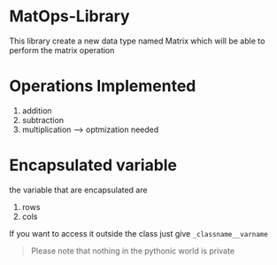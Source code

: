 # MatOps-Library
This library create a new data type named Matrix which will be able to perform the matrix operation

# Operations Implemented
1. addition
2. subtraction
3. multiplication --> optmization needed 

# Encapsulated variable
the variable that are encapsulated are
1. rows
2. cols

If you want to access it outside the class just give 
``_classname__varname``
>Please note that nothing in the pythonic world is private 